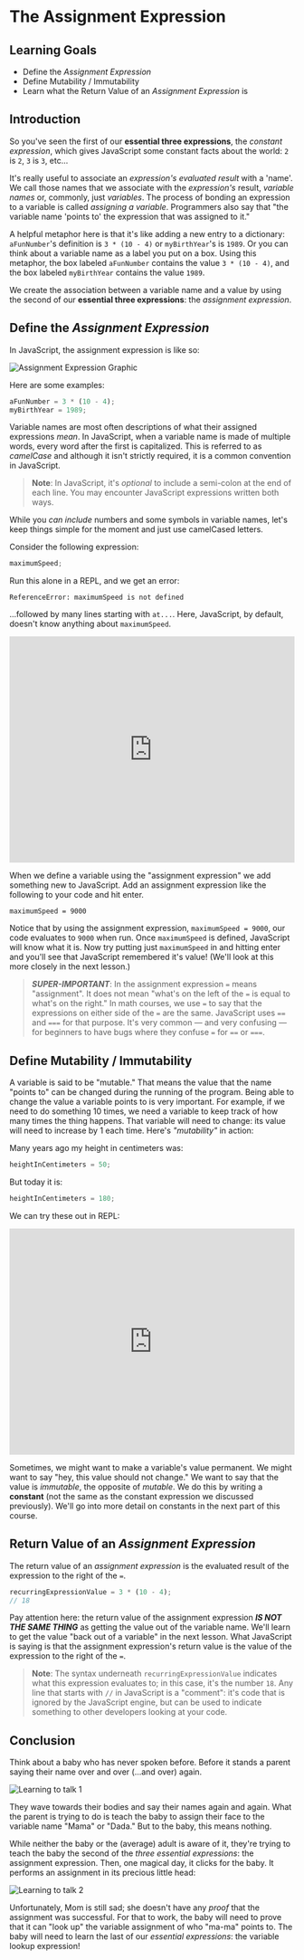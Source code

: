 # The Assignment Expression

## Learning Goals

- Define the _Assignment Expression_
- Define Mutability / Immutability
- Learn what the Return Value of an _Assignment Expression_ is

## Introduction

So you've seen the first of our **essential three expressions**, the _constant
expression_, which gives JavaScript some constant facts about the world: `2` is
`2`, `3` is `3`, etc...

It's really useful to associate an _expression's evaluated result_ with a
'name'. We call those names that we associate with the _expression's_ result,
_variable names_ or, commonly, just _variables_. The process of bonding an
expression to a variable is called _assigning a variable_. Programmers also say
that "the variable name 'points to' the expression that was assigned to it."

A helpful metaphor here is that it's like adding a new entry to a dictionary:
`aFunNumber`'s definition is `3 * (10 - 4)` or `myBirthYear`'s is `1989`. Or you
can think about a variable name as a label you put on a box. Using this
metaphor, the box labeled `aFunNumber` contains the value `3 * (10 - 4)`, and
the box labeled `myBirthYear` contains the value `1989`.

We create the association between a variable name and a value by using the
second of our **essential three expressions**: the _assignment expression_.

## Define the _Assignment Expression_

In JavaScript, the assignment expression is like so:

![Assignment Expression Graphic](https://curriculum-content.s3.amazonaws.com/phase-0/the-assignment-expression/assigning-a-variable.jpg)

Here are some examples:

```js
aFunNumber = 3 * (10 - 4);
myBirthYear = 1989;
```

Variable names are most often descriptions of what their assigned expressions
_mean_. In JavaScript, when a variable name is made of multiple words, every
word after the first is capitalized. This is referred to as _camelCase_ and
although it isn't strictly required, it is a common convention in JavaScript.

> **Note**: In JavaScript, it's _optional_ to include a semi-colon at the end of
> each line. You may encounter JavaScript expressions written both ways.

While you _can include_ numbers and some symbols in variable names, let's keep
things simple for the moment and just use camelCased letters.

Consider the following expression:

```js
maximumSpeed;
```

Run this alone in a REPL, and we get an error:

```text
ReferenceError: maximumSpeed is not defined
```

...followed by many lines starting with `at...`. Here, JavaScript, by default,
doesn't know anything about `maximumSpeed`.

<iframe height="400px" width="100%" src="https://replit.com/@lizbur10/Sandbox?lite=1&outputonly=1" scrolling="no" frameborder="no" allowtransparency="true" allowfullscreen="true" sandbox="allow-forms allow-pointer-lock allow-popups allow-same-origin allow-scripts allow-modals"></iframe>

When we define a variable using the "assignment expression" we add something new
to JavaScript. Add an assignment expression like the following to your code and
hit enter.

`maximumSpeed = 9000`

Notice that by using the assignment expression, `maximumSpeed = 9000`, our code
evaluates to `9000` when run. Once `maximumSpeed` is defined, JavaScript will
know what it is. Now try putting just `maximumSpeed` in and hitting enter and
you'll see that JavaScript remembered it's value! (We'll look at this more
closely in the next lesson.)

> **_SUPER-IMPORTANT_**: In the assignment expression `=` means "assignment". It
> does not mean "what's on the left of the `=` is equal to what's on the right."
> In math courses, we use `=` to say that the expressions on either side of the
> `=` are the same. JavaScript uses `==` and `===` for that purpose. It's very
> common — and very confusing — for beginners to have bugs where they confuse
> `=` for `==` or `===`.

## Define Mutability / Immutability

A variable is said to be "mutable." That means the value that the name "points
to" can be changed during the running of the program. Being able to change the
value a variable points to is very important. For example, if we need to do
something 10 times, we need a variable to keep track of how many times the thing
happens. That variable will need to change: its value will need to increase by 1
each time. Here's _"mutability"_ in action:

Many years ago my height in centimeters was:

```js
heightInCentimeters = 50;
```

But today it is:

```js
heightInCentimeters = 180;
```

We can try these out in REPL:

<iframe height="400px" width="100%" src="https://replit.com/@lizbur10/Sandbox?lite=1&outputonly=1" scrolling="no" frameborder="no" allowtransparency="true" allowfullscreen="true" sandbox="allow-forms allow-pointer-lock allow-popups allow-same-origin allow-scripts allow-modals"></iframe>

Sometimes, we might want to make a variable's value permanent. We might want to
say "hey, this value should not change." We want to say that the value is
_immutable_, the opposite of _mutable_. We do this by writing a **constant**
(not the same as the constant expression we discussed previously). We'll go into
more detail on constants in the next part of this course.

## Return Value of an _Assignment Expression_

The return value of an _assignment expression_ is the evaluated result of the
expression to the right of the `=`.

```js
recurringExpressionValue = 3 * (10 - 4);
// 18
```

Pay attention here: the return value of the assignment expression **_IS NOT THE
SAME THING_** as getting the value out of the variable name. We'll learn to get
the value "back out of a variable" in the next lesson. What JavaScript is saying
is that the assignment expression's return value is the value of the expression
to the right of the `=`.

> **Note**: The syntax underneath `recurringExpressionValue` indicates what this
> expression evaluates to; in this case, it's the number `18`. Any line that
> starts with `//` in JavaScript is a "comment": it's code that is ignored by
> the JavaScript engine, but can be used to indicate something to other
> developers looking at your code.

## Conclusion

Think about a baby who has never spoken before. Before it stands a parent saying
their name over and over (...and over) again.

![Learning to talk 1](https://curriculum-content.s3.amazonaws.com/phase-0/the-assignment-expression/Image_55_Mama-Baby_1.png)

They wave towards their bodies and say their names again and again. What the
parent is trying to do is teach the baby to assign their face to the variable
name "Mama" or "Dada." But to the baby, this means nothing.

While neither the baby or the (average) adult is aware of it, they're trying to
teach the baby the second of the _three essential expressions_: the assignment
expression. Then, one magical day, it clicks for the baby. It performs an
assignment in its precious little head:

![Learning to talk 2](https://curriculum-content.s3.amazonaws.com/phase-0/the-assignment-expression/Image_55_Mama-Baby_2.png)

Unfortunately, Mom is still sad; she doesn't have any _proof_ that the
assignment was successful. For that to work, the baby will need to prove that it
can "look up" the variable assignment of who "ma-ma" points to. The baby will
need to learn the last of our _essential expressions_: the variable lookup
expression!
